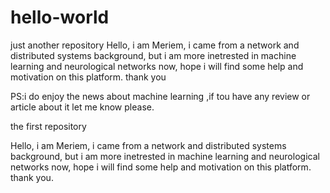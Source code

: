 # hello-world


just another repository
Hello, i am Meriem, i came from a network and distributed systems background, but i am more inetrested in machine learning and neurological networks now, 
hope i will find some help and motivation on this platform.
thank you

PS:i do enjoy the news about machine learning ,if tou have any review or article about it let me know please.



the first repository


Hello,
i am Meriem, i came from a network and distributed systems background, but i am more inetrested in
machine learning and neurological networks now,
hope i will find some help and motivation on this platform.
thank you.

